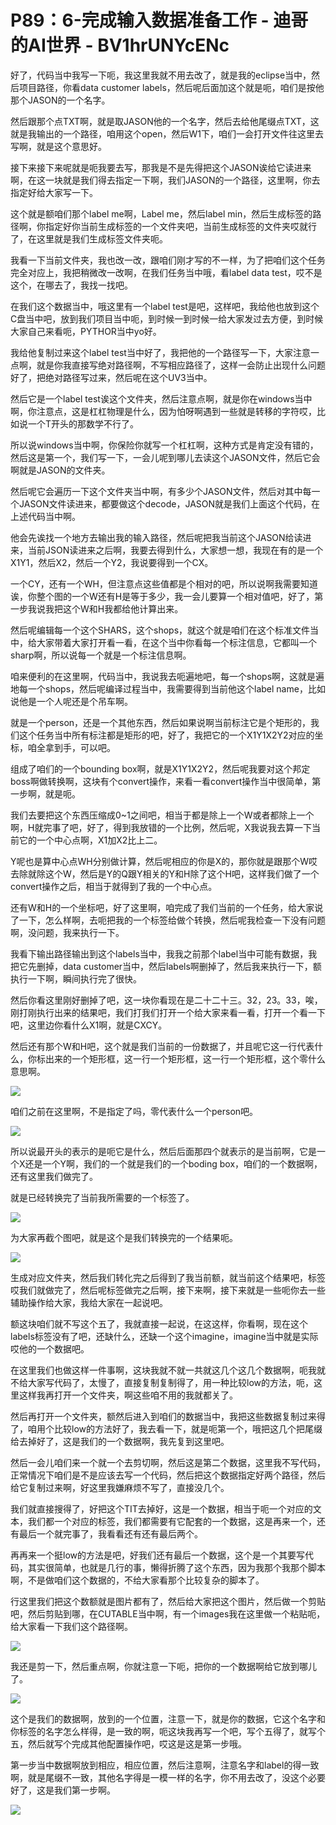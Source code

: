 # P89：6-完成输入数据准备工作 - 迪哥的AI世界 - BV1hrUNYcENc

好了，代码当中我写一下呃，我这里我就不用去改了，就是我的eclipse当中，然后项目路径，你看data customer labels，然后呢后面加这个就是呃，咱们是按他那个JASON的一个名字。

然后跟那个点TXT啊，就是取JASON他的一个名字，然后去给他尾缀点TXT，这就是我输出的一个路径，咱用这个open，然后W1下，咱们一会打开文件往这里去写啊，就是这个意思好。

接下来接下来呢就是呃我要去写，那我是不是先得把这个JASON诶给它读进来啊，在这一块就是我们得去指定一下啊，我们JASON的一个路径，这里啊，你去指定好给大家写一下。

这个就是额咱们那个label me啊，Label me，然后label min，然后生成标签的路径啊，你指定好你当前生成标签的一个文件夹吧，当前生成标签的文件夹哎就行了，在这里就是我们生成标签文件夹呃。

我看一下当前文件夹，我也改一改，跟咱们刚才写的不一样，为了把咱们这个任务完全对应上，我把稍微改一改啊，在我们任务当中哦，看label data test，哎不是这个，在哪去了，我找一找吧。

在我们这个数据当中，哦这里有一个label test是吧，这样吧，我给他也放到这个C盘当中吧，放到我们项目当中呃，到时候一到时候一给大家发过去方便，到时候大家自己来看呃，PYTHOR当中yo好。

我给他复制过来这个label test当中好了，我把他的一个路径写一下，大家注意一点啊，就是你我直接写绝对路径啊，不写相应路径了，这样一会防止出现什么问题好了，把绝对路径写过来，然后呢在这个UV3当中。

然后它是一个label test诶这个文件夹，然后注意点啊，就是你在windows当中啊，你注意点，这是杠杠物理是什么，因为怕呀啊遇到一些就是转移的字符哎，比如说一个T开头的那数学不行了。

所以说windows当中啊，你保险你就写一个杠杠啊，这种方式是肯定没有错的，然后这是第一个，我们写一下，一会儿呢到哪儿去读这个JASON文件，然后它会啊就是JASON的文件夹。

然后呢它会遍历一下这个文件夹当中啊，有多少个JASON文件，然后对其中每一个JASON文件读进来，都要做这个decode，JASON就是我们上面这个代码，在上述代码当中啊。

他会先诶找一个地方去输出我的输入路径，然后呢把我当前这个JASON给读进来，当前JSON读进来之后啊，我要去得到什么，大家想一想，我现在有的是一个X1Y1，然后X2，然后一个Y2，我说要得到一个CX。

一个CY，还有一个WH，但注意点这些值都是个相对的吧，所以说啊我需要知道诶，你整个图的一个W还有H是等于多少，我一会儿要算一个相对值吧，好了，第一步我说我把这个W和H我都给他计算出来。

然后呢编辑每一个这个SHARS，这个shops，就这个就是咱们在这个标准文件当中，给大家带着大家打开看一看，在这个当中你看每一个标注信息，它都叫一个sharp啊，所以说每一个就是一个标注信息啊。

咱来便利的在这里啊，代码当中，我说我去呃遍地吧，每一个shops啊，这就是遍地每一个shops，然后呢编译过程当中，我需要得到当前他这个label name，比如说他是一个人呢还是个吊车啊。

就是一个person，还是一个其他东西，然后如果说啊当前标注它是个矩形的，我们这个任务当中所有标注都是矩形的吧，好了，我把它的一个X1Y1X2Y2对应的坐标，咱全拿到手，可以吧。

组成了咱们的一个bounding box啊，就是X1Y1X2Y2，然后呢我要对这个邦定boss啊做转换啊，这块有个convert操作，来看一看convert操作当中很简单，第一步啊，就是呃。

我们去要把这个东西压缩成0~1之间吧，相当于都是除上一个W或者都除上一个啊，H就完事了吧，好了，得到我放错的一个比例，然后呢，X我说我去算一下当前它的一个中心点啊，X1加X2比上二。

Y呢也是算中心点WH分别做计算，然后呢相应的你是X的，那你就是跟那个W哎去除就除这个W，然后是Y的Q跟Y相关的Y和H除了这个H吧，这样我们做了一个convert操作之后，相当于就得到了我的一个中心点。

还有W和H的一个坐标吧，好了这里啊，咱完成了我们当前的一个任务，给大家说了一下，怎么样啊，去呃把我的一个标签给做个转换，然后呢我检查一下没有问题啊，没问题，我来执行一下。

我看下输出路径输出到这个labels当中，我我之前那个label当中可能有数据，我把它先删掉，data customer当中，然后labels啊删掉了，然后我来执行一下，额执行一下啊，瞬间执行完了很快。

然后你看这里刚好删掉了吧，这一块你看现在是二十二十三。32，23。33，唉，刚打刚执行出来的结果吧，我们打我们打开一个给大家来看一看，打开一个看一下吧，这里边你看什么X1啊，就是CXCY。

然后还有那个W和H吧，这个就是我们当前的一份数据了，并且呢它这一行代表什么，你标出来的一个矩形框，这一行一个矩形框，这一行一个矩形框，这个零什么意思啊。



![](img/88637189cae68f1ec6f5060196c39c99_1.png)

咱们之前在这里啊，不是指定了吗，零代表什么一个person吧。

![](img/88637189cae68f1ec6f5060196c39c99_3.png)

所以说最开头的表示的是呃它是什么，然后后面那四个就表示的是当前啊，它是一个X还是一个Y啊，我们的一个就是我们的一个boding box，咱们的一个数据啊，还有这里我们做完了。

就是已经转换完了当前我所需要的一个标签了。

![](img/88637189cae68f1ec6f5060196c39c99_5.png)

为大家再截个图吧，就是这个是我们转换完的一个结果呃。

![](img/88637189cae68f1ec6f5060196c39c99_7.png)

生成对应文件夹，然后我们转化完之后得到了我当前额，就当前这个结果吧，标签哎我们就做完了，然后呢标签做完之后啊，接下来啊，接下来就是一些呃你去一些辅助操作给大家，我给大家在一起说吧。

额这块咱们就不写这个五了，我就直接一起说，在这这样，你看啊，现在这个labels标签没有了吧，还缺什么，还缺一个这个imagine，imagine当中就是实际哎他的一个数据吧。

在这里我们也做这样一件事啊，这块我就不就一共就这几个这几个数据啊，呃我就不给大家写代码了，太慢了，直接复制复制得了，用一种比较low的方法，呃，这里这样我再打开一个文件夹，啊这些咱不用的我就都关了。

然后再打开一个文件夹，额然后进入到咱们的数据当中，我把这些数据复制过来得了，咱用个比较low的方法好了，我去看一下，就是呃第一个，哦把这几个把尾缀给去掉好了，这是我们的一个数据啊，我先复到这里吧。

然后一会儿咱们来一个就一个去剪切啊，然后这是第二个数据，这里我不写代码，正常情况下咱们是不是应该去写一个代码，然后把这个数据指定好两个路径，然后给它复制过来啊，好这里我嫌麻烦不写了，直接没几个。

我们就直接搜得了，好把这个TIT去掉好，这是一个数据，相当于呃一个对应的文本，我们都一个对应的标签，我们都需要有它配套的一个数据，这是再来一个，还有最后一个就完事了，我看看还有还有最后两个。

再再来一个挺low的方法是吧，好我们还有最后一个数据，这个是一个其要写代码，其实很简单，也就是几行的事，懒得折腾了这个东西，因为我那个我那个脚本啊，不是做咱们这个数据的，不给大家看那个比较复杂的脚本了。

行这里我们把这个数额就是图片都有了，然后给大家把这个图片，然后做一个剪贴吧，然后剪贴到哪，在CUTABLE当中啊，有一个images我在这里做一个粘贴呃，给大家看一下我们这个路径啊。



![](img/88637189cae68f1ec6f5060196c39c99_9.png)

我还是剪一下，然后重点啊，你就注意一下呃，把你的一个数据啊给它放到哪儿了。

![](img/88637189cae68f1ec6f5060196c39c99_11.png)

这个是我们的数据啊，放到的一个位置，注意一下，就是你的数据，它这个名字和你标签的名字怎么样得，是一致的啊，呃这块我再写一个吧，写个五得了，就写个五，然后就写个完成其他配置操作吧，哎这是这是第一步哦。

第一步当中数据啊放到相应，相应位置，然后注意啊，注意名字和label的得一致啊，就是尾缀不一致，其他名字得是一模一样的名字，你不用去改了，没这个必要好了，这是我们第一步啊。



![](img/88637189cae68f1ec6f5060196c39c99_13.png)